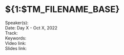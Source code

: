 # ${1:$TM_FILENAME_BASE}

Speaker(s):  
Date: Day X - Oct X, 2022  
Track:  
Keywords:  
Video link:  
Slides link:  
